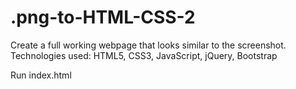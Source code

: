 # .png-to-HTML-CSS-2
Create a full working webpage that looks similar to the screenshot. Technologies used: HTML5, CSS3, JavaScript, jQuery, Bootstrap

Run index.html

